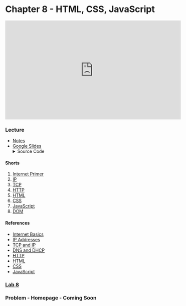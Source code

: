 # Chapter 8 - HTML, CSS, JavaScript

<iframe width="560" height="315" src="https://www.youtube.com/embed/5g0x2xv3aHU" title="YouTube video player" frameborder="0" allow="accelerometer; autoplay; clipboard-write; encrypted-media; gyroscope; picture-in-picture" allowfullscreen></iframe>

### Lecture
<ul>
  <li><a href="https://cs50.harvard.edu/ap/2022/curriculum/x/notes/8/">Notes</a></li>
  <li><a href="https://docs.google.com/presentation/d/1I4J3nuca8unFlPT_6ilP9Xz1E1jyA-TkUZ2RIbiUbnk/edit?usp=sharing">Google Slides</a></li>

  <details><summary>Source Code</summary>
    <ul>
      <li><a href="https://cdn.cs50.net/2020/fall/lectures/8/src8/">Index</a></li>
      <li><a href="https://cdn.cs50.net/2020/fall/lectures/8/src8.pdf">PDF</a></li>
      <li><a href="https://cdn.cs50.net/2020/fall/lectures/8/src8.zip">Zip</a></li>
    </ul>
  </details>  
</ul>

#### Shorts
  1. [Internet Primer](https://cs50.harvard.edu/ap/2022/curriculum/x/shorts/internet_primer/)
  2. [IP](https://cs50.harvard.edu/ap/2022/curriculum/x/shorts/ip/)
  3. [TCP](https://cs50.harvard.edu/ap/2022/curriculum/x/shorts/tcp/)
  1. [HTTP](https://cs50.harvard.edu/ap/2022/curriculum/x/shorts/http/)
  1. [HTML](https://cs50.harvard.edu/ap/2022/curriculum/x/shorts/html/)
  1. [CSS](https://cs50.harvard.edu/ap/2022/curriculum/x/shorts/css/)
  1. [JavaScript](https://cs50.harvard.edu/ap/2022/curriculum/x/shorts/javascript/)
  1. [DOM](https://cs50.harvard.edu/ap/2022/curriculum/x/shorts/dom/)

#### References
<ul>
  <li data-marker="*"><a href="\apcsp\assets\pdfs\internet_basics.pdf">Internet Basics</a></li>
  <li data-marker="*"><a href="\apcsp\assets\pdfs\ip_addresses.pdf">IP Addresses</a></li>
  <li data-marker="*"><a href="\apcsp\assets\pdfs\tcp_and_ip.pdf">TCP and IP</a></li>
  <li data-marker="*"><a href="\apcsp\assets\pdfs\dns_and_dhcp.pdf">DNS and DHCP</a></li>
  <li data-marker="*"><a href="\apcsp\assets\pdfs\http.pdf">HTTP</a></li>
  <li data-marker="*"><a href="\apcsp\assets\pdfs\html.pdf">HTML</a></li>
  <li data-marker="*"><a href="\apcsp\assets\pdfs\css.pdf">CSS</a></li>
  <li data-marker="*"><a href="\apcsp\assets\pdfs\javascript.pdf">JavaScript</a></li>
</ul>

### [Lab 8](https://cs50.harvard.edu/ap/2022/curriculum/x/labs/8/)

### Problem - Homepage - Coming Soon


